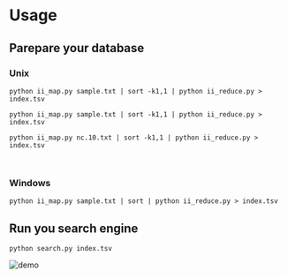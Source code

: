# Usage

## Parepare your database

### Unix
```
python ii_map.py sample.txt | sort -k1,1 | python ii_reduce.py > index.tsv

python ii_map.py sample.txt | sort -k1,1 | python ii_reduce.py > index.tsv

python ii_map.py nc.10.txt | sort -k1,1 | python ii_reduce.py > index.tsv



```

### Windows
```
python ii_map.py sample.txt | sort | python ii_reduce.py > index.tsv
```

## Run you search engine

```
python search.py index.tsv
```

![demo](demo.png)